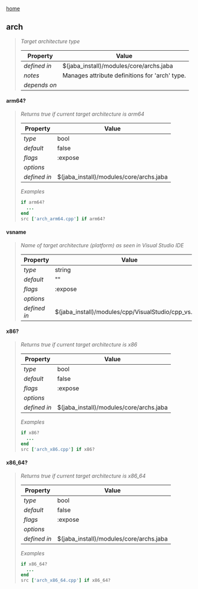 [home](index.html)
## arch
> 
> _Target architecture type_
> 
> | Property | Value  |
> |-|-|
> | _defined in_ | $(jaba_install)/modules/core/archs.jaba |
> | _notes_ | Manages attribute definitions for 'arch' type.  |
> | _depends on_ |  |
> 

<a id="arm64?"></a>
#### arm64?
> _Returns true if current target architecture is arm64_
> 
> | Property | Value  |
> |-|-|
> | _type_ | bool |
> | _default_ | false |
> | _flags_ | :expose |
> | _options_ |  |
> | _defined in_ | $(jaba_install)/modules/core/archs.jaba |
>
> *Examples*
>```ruby
> if arm64?
>   ...
> end
> src ['arch_arm64.cpp'] if arm64?
>```
<a id="vsname"></a>
#### vsname
> _Name of target architecture (platform) as seen in Visual Studio IDE_
> 
> | Property | Value  |
> |-|-|
> | _type_ | string |
> | _default_ | "" |
> | _flags_ | :expose |
> | _options_ |  |
> | _defined in_ | $(jaba_install)/modules/cpp/VisualStudio/cpp_vs.jaba |
>
<a id="x86?"></a>
#### x86?
> _Returns true if current target architecture is x86_
> 
> | Property | Value  |
> |-|-|
> | _type_ | bool |
> | _default_ | false |
> | _flags_ | :expose |
> | _options_ |  |
> | _defined in_ | $(jaba_install)/modules/core/archs.jaba |
>
> *Examples*
>```ruby
> if x86?
>   ...
> end
> src ['arch_x86.cpp'] if x86?
>```
<a id="x86_64?"></a>
#### x86_64?
> _Returns true if current target architecture is x86_64_
> 
> | Property | Value  |
> |-|-|
> | _type_ | bool |
> | _default_ | false |
> | _flags_ | :expose |
> | _options_ |  |
> | _defined in_ | $(jaba_install)/modules/core/archs.jaba |
>
> *Examples*
>```ruby
> if x86_64?
>   ...
> end
> src ['arch_x86_64.cpp'] if x86_64?
>```
